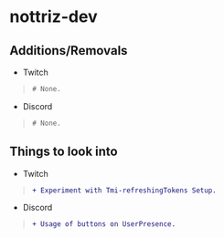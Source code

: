 # nottriz-dev

## Additions/Removals
- Twitch
> ```diff
> # None.
> ```

- Discord
> ```diff
> # None.
> ```

## Things to look into
- Twitch
> ```diff
> + Experiment with Tmi-refreshingTokens Setup.
> ```

- Discord
> ```diff
> + Usage of buttons on UserPresence.
> ```
